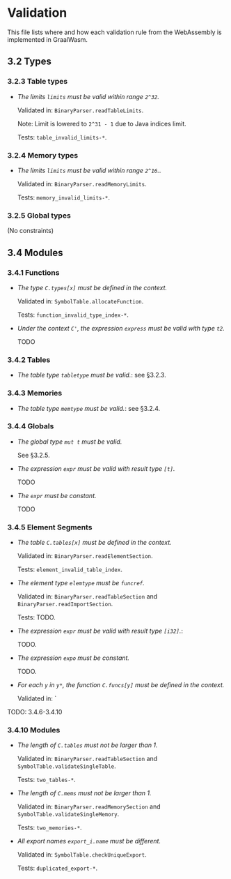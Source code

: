 # Validation

This file lists where and how each validation rule from the WebAssembly is implemented in GraalWasm.

## 3.2 Types

### 3.2.3 Table types

- *The limits `limits` must be valid within range `2^32`.*

	Validated in: `BinaryParser.readTableLimits`.
	
	Note: Limit is lowered to `2^31 - 1` due to Java indices limit.
	
	Tests: `table_invalid_limits-*`.

### 3.2.4 Memory types

- *The limits `limits` must be valid within range `2^16`.*. 

	Validated in: `BinaryParser.readMemoryLimits`.
	
	Tests: `memory_invalid_limits-*`.

### 3.2.5 Global types

(No constraints)

## 3.4 Modules

### 3.4.1 Functions

- *The type `C.types[x]` must be defined in the context.*

	Validated in: `SymbolTable.allocateFunction`.
	
	Tests: `function_invalid_type_index-*`.

- *Under the context `C'`, the expression `express` must be valid with type `t2`.*

	TODO

### 3.4.2 Tables

- *The table type `tabletype` must be valid.*: see §3.2.3.

### 3.4.3 Memories

- *The table type `memtype` must be valid.*: see §3.2.4.

### 3.4.4 Globals

- *The global type `mut t` must be valid.*

	See §3.2.5.
	
- *The expression `expr` must be valid with result type `[t]`.*

	TODO
	
- *The `expr` must be constant.*

	TODO

### 3.4.5 Element Segments

- *The table `C.tables[x]` must be defined in the context.*

	Validated in: `BinaryParser.readElementSection`.

	Tests: `element_invalid_table_index`.

- *The element type `elemtype` must be `funcref`.*

  Validated in: `BinaryParser.readTableSection` and `BinaryParser.readImportSection`.
  
  Tests: TODO.
  
- *The expression `expr` must be valid with result type `[i32]`.*:

	TODO.
	
- *The expression `expo` must be constant.*

	TODO.
	
- *For each `y` in `y*`, the function `C.funcs[y]` must be defined in the context.*

	Validated in: `


TODO: 3.4.6-3.4.10

### 3.4.10 Modules

- *The length of `C.tables` must not be larger than 1.*

	Validated in: `BinaryParser.readTableSection` and `SymbolTable.validateSingleTable`.
	
	Tests: `two_tables-*`.

- *The length of `C.mems` must not be larger than 1.*

	Validated in: `BinaryParser.readMemorySection` and `SymbolTable.validateSingleMemory`.
	
	Tests: `two_memories-*`.

- *All export names `export_i.name` must be different.*

	Validated in: `SymbolTable.checkUniqueExport`.
	
	Tests: `duplicated_export-*`.

